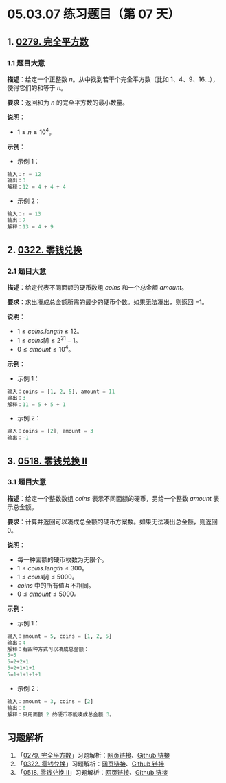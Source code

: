 # 05.03.07 练习题目（第 07 天）

## 1. [0279. 完全平方数](https://leetcode.cn/problems/perfect-squares/)

### 1.1 题目大意

**描述**：给定一个正整数 $n$。从中找到若干个完全平方数（比如 $1$、$4$、$9$、$16…$），使得它们的和等于 $n$。

**要求**：返回和为 $n$ 的完全平方数的最小数量。

**说明**：

- $1 \le n \le 10^4$。

**示例**：

- 示例 1：

```python
输入：n = 12
输出：3 
解释：12 = 4 + 4 + 4
```

- 示例 2：

```python
输入：n = 13
输出：2
解释：13 = 4 + 9
```

## 2. [0322. 零钱兑换](https://leetcode.cn/problems/coin-change/)

### 2.1 题目大意

**描述**：给定代表不同面额的硬币数组 $coins$ 和一个总金额 $amount$。

**要求**：求出凑成总金额所需的最少的硬币个数。如果无法凑出，则返回 $-1$。

**说明**：

- $1 \le coins.length \le 12$。
- $1 \le coins[i] \le 2^{31} - 1$。
- $0 \le amount \le 10^4$。

**示例**：

- 示例 1：

```python
输入：coins = [1, 2, 5], amount = 11
输出：3 
解释：11 = 5 + 5 + 1
```

- 示例 2：

```python
输入：coins = [2], amount = 3
输出：-1
```

## 3. [0518. 零钱兑换 II](https://leetcode.cn/problems/coin-change-2/)

### 3.1 题目大意

**描述**：给定一个整数数组 $coins$ 表示不同面额的硬币，另给一个整数 $amount$ 表示总金额。

**要求**：计算并返回可以凑成总金额的硬币方案数。如果无法凑出总金额，则返回 $0$。

**说明**：

- 每一种面额的硬币枚数为无限个。
- $1 \le coins.length \le 300$。
- $1 \le coins[i] \le 5000$。
- $coins$ 中的所有值互不相同。
- $0 \le amount \le 5000$。

**示例**：

- 示例 1：

```python
输入：amount = 5, coins = [1, 2, 5]
输出：4
解释：有四种方式可以凑成总金额：
5=5
5=2+2+1
5=2+1+1+1
5=1+1+1+1+1
```

- 示例 2：

```python
输入：amount = 3, coins = [2]
输出：0
解释：只用面额 2 的硬币不能凑成总金额 3。
```

## 习题解析

1. 「[0279. 完全平方数](https://leetcode.cn/problems/perfect-squares/)」习题解析：[网页链接](https://datawhalechina.github.io/leetcode-notes/#/solutions/0279)、[Github 链接](https://github.com/datawhalechina/leetcode-notes/blob/main/docs/solutions/0279.md)
2. 「[0322. 零钱兑换](https://leetcode.cn/problems/coin-change/)」习题解析：[网页链接](https://datawhalechina.github.io/leetcode-notes/#/solutions/0322)、[Github 链接](https://github.com/datawhalechina/leetcode-notes/blob/main/docs/solutions/0322.md)
3. 「[0518. 零钱兑换 II](https://leetcode.cn/problems/coin-change-ii/)」习题解析：[网页链接](https://datawhalechina.github.io/leetcode-notes/#/solutions/0518)、[Github 链接](https://github.com/datawhalechina/leetcode-notes/blob/main/docs/solutions/0518.md)


